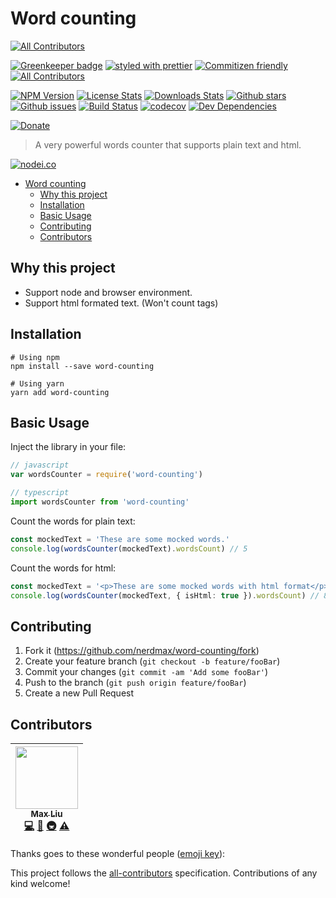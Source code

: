 # Word counting

[![All Contributors](https://img.shields.io/badge/all_contributors-1-orange.svg?style=flat-square)](#contributors)

[![Greenkeeper badge](https://badges.greenkeeper.io/nerdmax/word-counting.svg)](https://greenkeeper.io/)
[![styled with prettier](https://img.shields.io/badge/styled_with-prettier-ff69b4.svg)](https://github.com/prettier/prettier)
[![Commitizen friendly](https://img.shields.io/badge/commitizen-friendly-brightgreen.svg)](http://commitizen.github.io/cz-cli/)
[![All Contributors](https://img.shields.io/badge/all_contributors-1-orange.svg?style=flat-square)](#contributors)

[![NPM Version][npm-image]][npm-url]
[![License Stats][npm-license]][npm-url]
[![Downloads Stats][npm-downloads]][npm-url]
[![Github stars][github-stars]][github-url]
[![Github issues][github-issues]][github-issues-url]
[![Build Status](https://travis-ci.org/nerdmax/word-counting.svg?branch=master)](https://travis-ci.org/nerdmax/word-counting)
[![codecov](https://codecov.io/gh/nerdmax/word-counting/branch/master/graph/badge.svg)](https://codecov.io/gh/nerdmax/word-counting)
[![Dev Dependencies](https://david-dm.org/nerdmax/word-counting.svg)](https://david-dm.org/nerdmax/word-counting?type=dev)

[![Donate](https://img.shields.io/badge/donate-paypal-blue.svg)](https://paypal.me/nerdmax)

> A very powerful words counter that supports plain text and html.

[![nodei.co][npm-io]][npm-url]

- [Word counting](#word-counting)
  - [Why this project](#why-this-project)
  - [Installation](#installation)
  - [Basic Usage](#basic-usage)
  - [Contributing](#contributing)
  - [Contributors](#contributors)

## Why this project

- Support node and browser environment.
- Support html formated text. (Won't count tags)

## Installation

```shell
# Using npm
npm install --save word-counting

# Using yarn
yarn add word-counting
```

## Basic Usage

Inject the library in your file:

```javascript
// javascript
var wordsCounter = require('word-counting')
```

```typescript
// typescript
import wordsCounter from 'word-counting'
```

Count the words for plain text:

```typescript
const mockedText = 'These are some mocked words.'
console.log(wordsCounter(mockedText).wordsCount) // 5
```

Count the words for html:

```typescript
const mockedText = '<p>These are some mocked words with html format</p>'
console.log(wordsCounter(mockedText, { isHtml: true }).wordsCount) // 8
```

## Contributing

1. Fork it (<https://github.com/nerdmax/word-counting/fork>)
2. Create your feature branch (`git checkout -b feature/fooBar`)
3. Commit your changes (`git commit -am 'Add some fooBar'`)
4. Push to the branch (`git push origin feature/fooBar`)
5. Create a new Pull Request

<!-- Markdown link & img dfn's -->

[npm-image]: https://img.shields.io/npm/v/word-counting.svg?style=flat-square
[npm-url]: https://www.npmjs.com/package/word-counting
[npm-license]: https://img.shields.io/npm/l/word-counting.svg
[npm-downloads]: https://img.shields.io/npm/dm/word-counting.svg?style=flat-square
[github-url]: https://github.com/nerdmax/word-counting
[github-issues]: https://img.shields.io/github/issues/nerdmax/word-counting.svg
[github-issues-url]: https://github.com/nerdmax/word-counting/issues
[github-stars]: https://img.shields.io/github/stars/nerdmax/word-counting.svg
[travis-image]: https://img.shields.io/travis/dbader/node-word-counting/master.svg?style=flat-square
[travis-url]: https://travis-ci.org/dbader/node-word-counting
[npm-io]: https://nodei.co/npm/word-counting.png?downloads=true&downloadRank=true&stars=true
[wiki]: https://github.com/nerdmax/word-counting/wiki

## Contributors

<!-- ALL-CONTRIBUTORS-LIST:START - Do not remove or modify this section -->
<!-- prettier-ignore -->
| [<img src="https://avatars3.githubusercontent.com/u/18550349?v=4" width="100px;"/><br /><sub><b>Max Liu</b></sub>](https://github.com/nerdmax)<br />[💻](https://github.com/nerdmax/word-counting/commits?author=nerdmax "Code") [📖](https://github.com/nerdmax/word-counting/commits?author=nerdmax "Documentation") [🚇](#infra-nerdmax "Infrastructure (Hosting, Build-Tools, etc)") [⚠️](https://github.com/nerdmax/word-counting/commits?author=nerdmax "Tests") |
| :---: |

<!-- ALL-CONTRIBUTORS-LIST:END -->

Thanks goes to these wonderful people ([emoji key](https://github.com/kentcdodds/all-contributors#emoji-key)):

This project follows the [all-contributors](https://github.com/kentcdodds/all-contributors) specification. Contributions of any kind welcome!
